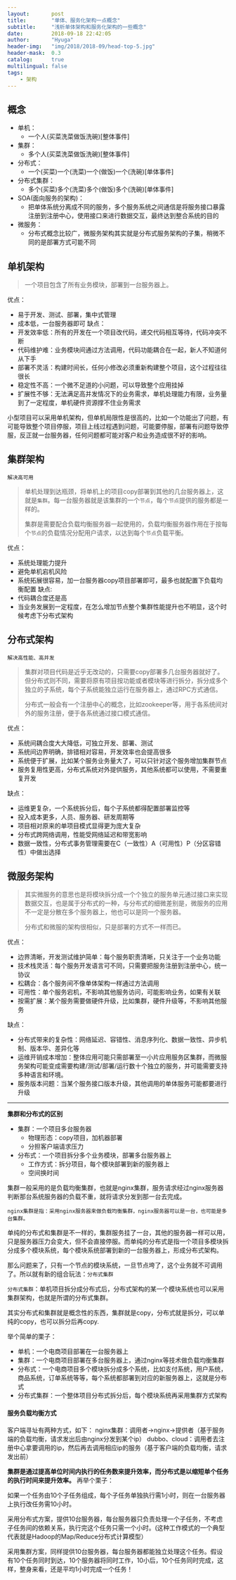 ```yaml
---
layout:       post
title:        "单体、服务化架构一点概念"
subtitle:     "浅析单体架构和服务化架构的一些概念"
date:         2018-09-18 22:42:05
author:       "Hyuga"
header-img:   "img/2018/2018-09/head-top-5.jpg"
header-mask:  0.3
catalog:      true
multilingual: false
tags:
    - 架构
---
```


## 概念
- 单机：
    - 一个人(买菜洗菜做饭洗碗)[整体事件]
- 集群：
    - 多个人(买菜洗菜做饭洗碗)[整体事件]
- 分布式：
    - 一个(买菜)一个(洗菜)一个(做饭)一个(洗碗)[单体事件]
- 分布式集群：
    - 多个(买菜)多个(洗菜)多个(做饭)多个(洗碗)[单体事件]
- SOA(面向服务的架构)：
    - 把单体系统分离成不同的服务，多个服务系统之间通信是将服务接口暴露注册到注册中心，使用接口来进行数据交互，最终达到整合系统的目的
- 微服务：
    - 分布式概念比较广，微服务架构其实就是分布式服务架构的子集，稍微不同的是部署方式可能不同

## 单机架构
> 一个项目包含了所有业务模块，部署到一台服务器上。

优点：
- 易于开发、测试、部署，集中式管理
- 成本低，一台服务器即可
缺点：
- 开发效率低：所有的开发在一个项目改代码，递交代码相互等待，代码冲突不断
- 代码维护难：业务模块间通过方法调用，代码功能耦合在一起，新人不知道何从下手
- 部署不灵活：构建时间长，任何小修改必须重新构建整个项目，这个过程往往很长
- 稳定性不高：一个微不足道的小问题，可以导致整个应用挂掉
- 扩展性不够：无法满足高并发情况下的业务需求，单机处理能力有限，业务量到了一定程度，单机硬件资源撑不住业务需求

小型项目可以采用单机架构，但单机局限性是很高的，比如一个功能出了问题，有可能导致整个项目停服，项目上线过程遇到问题，可能要停服，部署有问题导致停服，反正就一台服务器，任何问题都可能对客户和业务造成很不好的影响。

## 集群架构
`解决高可用`

> 单机处理到达瓶颈，将单机上的项目copy部署到其他的几台服务器上，这就是`集群`。每一台服务器就是该集群的一个`节点`，每个`节点`提供的服务都是一样的。
>
> 集群是需要配合负载均衡服务器一起使用的，负载均衡服务器作用在于按每个`节点`的负载情况分配用户请求，以达到每个`节点`负载平衡。

优点：
- 系统处理能力提升
- 避免单机宕机风险
- 系统拓展很容易，加一台服务器copy项目部署即可，最多也就配置下负载均衡配置
缺点:
- 代码耦合度还是高
- 当业务发展到一定程度，在怎么增加节点整个集群性能提升也不明显，这个时候考虑下分布式架构

## 分布式架构
`解决高性能、高并发`

> 集群对项目代码是近乎无改动的，只需要copy部署多几台服务器就好了。但分布式则不同，需要将原有项目按功能或者模块等进行拆分，拆分成多个独立的子系统，每个子系统能独立运行在服务器上，通过RPC方式通信。
>
> 分布式一般会有一个注册中心的概念，比如zookeeper等，用于各系统间对外的服务注册，便于各系统通过接口模式通信。

优点：
- 系统间耦合度大大降低，可独立开发、部署、测试
- 系统间边界明确，排错相对容易，开发效率也会提高很多
- 系统便于扩展，比如某个服务业务量大了，可以只针对这个服务增加集群节点
- 服务复用性更高，分布式系统对外提供服务，其他系统都可以使用，不需要重复开发

缺点：
- 运维更复杂，一个系统拆分后，每个子系统都得配置部署监控等
- 投入成本更多，人员、服务器、研发周期等
- 项目相对原来的单项目模式显得更为庞大复杂
- 分布式跨网络调用，性能受网络延迟和带宽影响
- 数据一致性，分布式事务管理需要在C（一致性）A（可用性）P（分区容错性）中做出选择

## 微服务架构
> 其实微服务的意思也是将模块拆分成一个个独立的服务单元通过接口来实现数据交互，也是属于分布式的一种，与分布式的细微差别是，微服务的应用不一定是分散在多个服务器上，他也可以是同一个服务器。
>
> 分布式和微服的架构很相似，只是部署的方式不一样而已。

优点：
- 边界清晰，开发测试维护简单：每个服务职责清晰，只关注于一个业务功能
- 技术栈灵活：每个服务开发语言可不同，只需要把服务注册到注册中心，统一协议
- 松耦合：各个服务间不像单体架构一样通过方法调用
- 可用性：单个服务宕机，不影响其他服务访问，可能影响业务，如果有关联
- 按需扩展：某个服务需要做硬件升级，比如集群，硬件升级等，不影响其他服务

缺点：
- 分布式带来的复杂性：网络延迟、容错性、消息序列化、数据一致性、异步机制、版本华、差异化等
- 运维开销成本增加：整体应用可能只需部署至一小片应用服务区集群，而微服务架构可能变成需要构建/测试/部署/运行数十个独立的服务，并可能需要支持多种语言和环境。
- 服务版本问题：当某个服务接口版本升级，其他调用的单体服务可能都要进行升级

---
**集群和分布式的区别**
- 集群：一个项目多台服务器
    - 物理形态：copy项目，加机器部署
    - 分担客户端请求压力
- 分布式：一个项目拆分多个业务模块，部署多台服务器上
    - 工作方式：拆分项目，每个模块部署到新的服务器上
    - 空间换时间

集群一般采用的是负载均衡集群，也就是nginx集群，服务请求经过nginx服务器判断那台系统服务器的负载不重，就将请求分发到那一台去完成。
```
nginx集群是指：采用nginx服务器来做负载均衡集群，nginx服务器可以是一台，也可能是多台集群。
```
单纯的分布式和集群是不一样的，集群服务挂了一台，其他的服务器一样可以用，只是服务器压力会变大，但不会直接停服。而单纯的分布式是指一个项目多模块拆分成多个模块系统，每个模块系统部署到新的一台服务器上，形成分布式架构。

那么问题来了，只有一个节点的模块系统，一旦节点垮了，这个业务就不可调用了。所以就有新的组合玩法：`分布式集群`

`分布式集群`：单机项目拆分成分布式后，分布式架构的某一个模块系统也可以采用集群架构，也就是所谓的分布式集群。

其实分布式和集群就是概念性的东西，集群就是copy，分布式就是拆分，可以单纯的copy，也可以拆分后再copy.

举个简单的栗子：
- 单机：一个电商项目部署在一台服务器上
- 集群：一个电商项目部署在多台服务器上，通过nginx等技术做负载均衡集群
- 分布式：一个电商项目多个模块拆分成多个系统，比如支付系统，用户系统，商品系统，订单系统等等，每个系统都部署到对应的新服务器上，这就是分布式
- 分布式集群：一个整体项目分布式拆分后，每个模块系统再采用集群方式架构

#### 服务负载均衡方式
客户端寻址有两种方式，如下：
nginx集群：调用者->nginx->提供者（基于服务端的负载均衡，请求发出后由nginx分发到某个ip）
dubbo、cloud：调用者去注册中心拿要调用的ip，然后再去调用相应ip的服务（基于客户端的负载均衡，请求发出前）

**集群是通过提高单位时间内执行的任务数来提升效率，而分布式是以缩短单个任务的执行时间来提升效率。**
再举个栗子：

如果一个任务由10个子任务组成，每个子任务单独执行需1小时，则在一台服务器上执行改任务需10小时。

采用分布式方案，提供10台服务器，每台服务器只负责处理一个子任务，不考虑子任务间的依赖关系，执行完这个任务只需一个小时。(这种工作模式的一个典型代表就是Hadoop的Map/Reduce分布式计算模型）

采用集群方案，同样提供10台服务器，每台服务器都能独立处理这个任务。假设有10个任务同时到达，10个服务器将同时工作，10小后，10个任务同时完成，这样，整身来看，还是平均1小时完成一个任务！